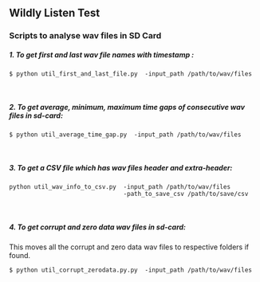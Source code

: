##  Wildly Listen Test 
### Scripts to analyse wav files in SD Card

##### 1. To get first and last wav file names with timestamp : 

```shell
$ python util_first_and_last_file.py  -input_path /path/to/wav/files
```
<br>

##### 2. To get average, minimum, maximum time gaps of consecutive wav files in sd-card:
```shell
$ python util_average_time_gap.py  -input_path /path/to/wav/files
```
<br>

##### 3. To get a CSV file which has wav files header and extra-header:
```shell
python util_wav_info_to_csv.py  -input_path /path/to/wav/files 
                                -path_to_save_csv /path/to/save/csv
```
<br>

##### 4. To get corrupt and zero data wav files in sd-card:
This moves all the corrupt and zero data wav files to respective folders if found.
```shell
$ python util_corrupt_zerodata.py.py  -input_path /path/to/wav/files
```